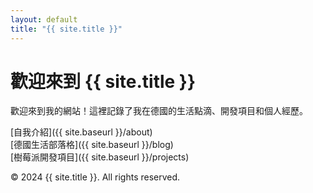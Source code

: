 ```yaml
---
layout: default
title: "{{ site.title }}"
---
```


# 歡迎來到 {{ site.title }}

歡迎來到我的網站！這裡記錄了我在德國的生活點滴、開發項目和個人經歷。

[自我介紹]({{ site.baseurl }}/about)  
[德國生活部落格]({{ site.baseurl }}/blog)  
[樹莓派開發項目]({{ site.baseurl }}/projects)  

© 2024 {{ site.title }}. All rights reserved.

